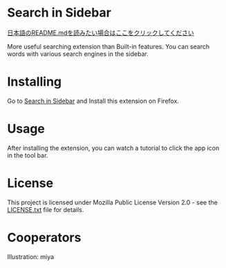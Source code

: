 ﻿# Search in Sidebar
[日本語のREADME.mdを読みたい場合はここをクリックしてください](README_ja.md)

More useful searching extension than Built-in features. You can search words with various search engines in the sidebar.

# Installing
Go to [Search in Sidebar](https://addons.mozilla.org/en-US/firefox/addon/search-in-sidebar/) and Install this extension on Firefox.

# Usage
After installing the extension, you can watch a tutorial to click the app icon in the tool bar.

# License
This project is licensed under Mozilla Public License Version 2.0 - see the [LICENSE.txt](LICENSE.txt) file for details.

# Cooperators
Illustration: miya
